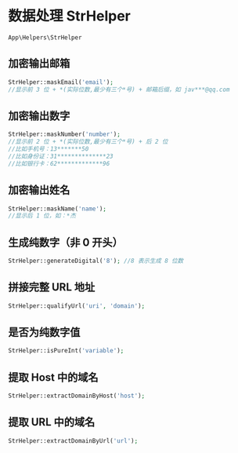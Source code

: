 # 数据处理 StrHelper

`App\Helpers\StrHelper`

## 加密输出邮箱

```php
StrHelper::maskEmail('email');
//显示前 3 位 + *(实际位数,最少有三个*号) + 邮箱后缀，如 jav***@qq.com
```

## 加密输出数字

```php
StrHelper::maskNumber('number');
//显示前 2 位 + *(实际位数,最少有三个*号) + 后 2 位
//比如手机号：13*******50
//比如身份证：31**************23
//比如银行卡：62*************96
```

## 加密输出姓名

```php
StrHelper::maskName('name');
//显示后 1 位，如：*杰
```

## 生成纯数字（非 0 开头）

```php
StrHelper::generateDigital('8'); //8 表示生成 8 位数
```

## 拼接完整 URL 地址

```php
StrHelper::qualifyUrl('uri', 'domain');
```

## 是否为纯数字值

```php
StrHelper::isPureInt('variable');
```

## 提取 Host 中的域名

```php
StrHelper::extractDomainByHost('host');
```

## 提取 URL 中的域名

```php
StrHelper::extractDomainByUrl('url');
```
